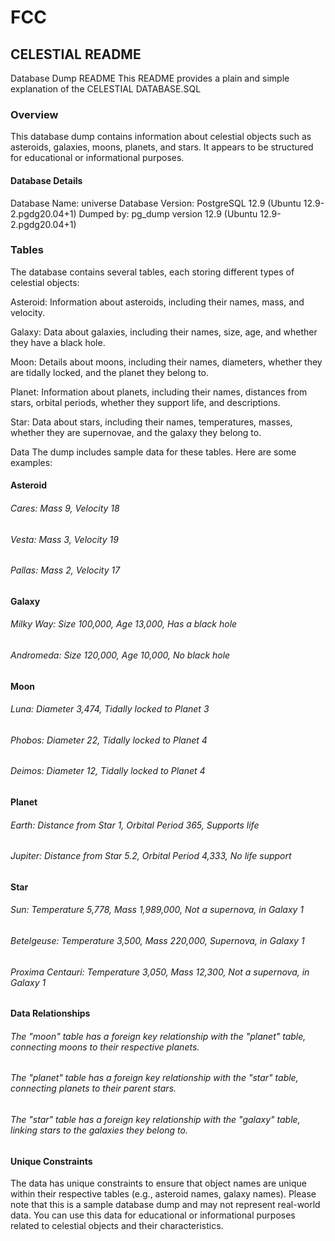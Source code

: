 # FCC

## CELESTIAL README

Database Dump README
This README provides a plain and simple explanation of the CELESTIAL DATABASE.SQL

### Overview
This database dump contains information about celestial objects such as asteroids, galaxies, moons, planets, and stars. It appears to be structured for educational or informational purposes.

#### Database Details
Database Name: universe
Database Version: PostgreSQL 12.9 (Ubuntu 12.9-2.pgdg20.04+1)
Dumped by: pg_dump version 12.9 (Ubuntu 12.9-2.pgdg20.04+1)

### Tables

The database contains several tables, each storing different types of celestial objects:

Asteroid: Information about asteroids, including their names, mass, and velocity.

Galaxy: Data about galaxies, including their names, size, age, and whether they have a black hole.

Moon: Details about moons, including their names, diameters, whether they are tidally locked, and the planet they belong to.

Planet: Information about planets, including their names, distances from stars, orbital periods, whether they support life, and descriptions.

Star: Data about stars, including their names, temperatures, masses, whether they are supernovae, and the galaxy they belong to.

Data
The dump includes sample data for these tables. Here are some examples:

#### Asteroid
###### Cares: Mass 9, Velocity 18
###### Vesta: Mass 3, Velocity 19
###### Pallas: Mass 2, Velocity 17

#### Galaxy
###### Milky Way: Size 100,000, Age 13,000, Has a black hole
###### Andromeda: Size 120,000, Age 10,000, No black hole

#### Moon
###### Luna: Diameter 3,474, Tidally locked to Planet 3
###### Phobos: Diameter 22, Tidally locked to Planet 4
###### Deimos: Diameter 12, Tidally locked to Planet 4

#### Planet
###### Earth: Distance from Star 1, Orbital Period 365, Supports life
###### Jupiter: Distance from Star 5.2, Orbital Period 4,333, No life support

#### Star
###### Sun: Temperature 5,778, Mass 1,989,000, Not a supernova, in Galaxy 1
###### Betelgeuse: Temperature 3,500, Mass 220,000, Supernova, in Galaxy 1
###### Proxima Centauri: Temperature 3,050, Mass 12,300, Not a supernova, in Galaxy 1

#### Data Relationships
###### The "moon" table has a foreign key relationship with the "planet" table, connecting moons to their respective planets.
###### The "planet" table has a foreign key relationship with the "star" table, connecting planets to their parent stars.
###### The "star" table has a foreign key relationship with the "galaxy" table, linking stars to the galaxies they belong to.

#### Unique Constraints
The data has unique constraints to ensure that object names are unique within their respective tables (e.g., asteroid names, galaxy names).
Please note that this is a sample database dump and may not represent real-world data. You can use this data for educational or informational purposes related to celestial objects and their characteristics.
